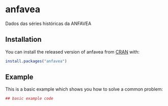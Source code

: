 # anfavea

Dados das séries históricas da ANFAVEA

## Installation

You can install the released version of anfavea from [CRAN](https://CRAN.R-project.org) with:

``` r
install.packages("anfavea")
```

## Example

This is a basic example which shows you how to solve a common problem:

``` r
## basic example code
```


